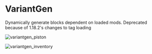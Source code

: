 # VariantGen
Dynamically generate blocks dependent on loaded mods. Deprecated because of 1.18.2's changes to tag loading

![variantgen_piston](https://github.com/Andrew6rant/VariantGen/assets/57331134/7b13f32a-9fdf-40b8-aa3a-2f984181085f)

![variantgen_inventory](https://github.com/Andrew6rant/VariantGen/assets/57331134/43f7a1be-524b-4ff7-9bf0-44dc7abb7805)
